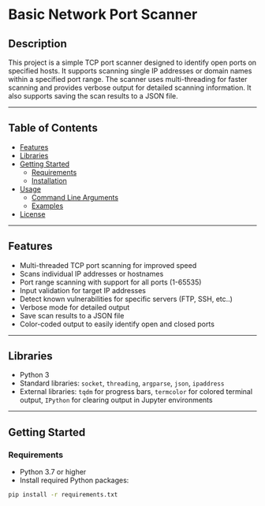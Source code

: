 # Basic Network Port Scanner

## Description
This project is a simple TCP port scanner designed to identify open ports on specified hosts. It supports scanning single IP addresses or domain names within a specified port range. The scanner uses multi-threading for faster scanning and provides verbose output for detailed scanning information. It also supports saving the scan results to a JSON file.

---

## Table of Contents
- [Features](#features)
- [Libraries](#libraries)
- [Getting Started](#getting-started)
  - [Requirements](#requirements)
  - [Installation](#installation)
- [Usage](#usage)
  - [Command Line Arguments](#command-line-arguments)
  - [Examples](#examples)
- [License](#license)

---

## Features
- Multi-threaded TCP port scanning for improved speed  
- Scans individual IP addresses or hostnames  
- Port range scanning with support for all ports (1-65535)  
- Input validation for target IP addresses
- Detect known vulnerabilities for specific servers (FTP, SSH, etc..)
- Verbose mode for detailed output  
- Save scan results to a JSON file  
- Color-coded output to easily identify open and closed ports  

---

## Libraries
- Python 3  
- Standard libraries: `socket`, `threading`, `argparse`, `json`, `ipaddress`  
- External libraries: `tqdm` for progress bars, `termcolor` for colored terminal output, `IPython` for clearing output in Jupyter environments  

---

## Getting Started

### Requirements
- Python 3.7 or higher  
- Install required Python packages:

```bash
pip install -r requirements.txt
